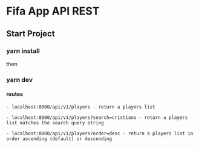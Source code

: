 # Fifa App API REST

## Start Project

### yarn install
then 
### yarn dev

#### routes
    - localhost:8000/api/v1/players - return a players list

    - localhost:8000/api/v1/players?search=cristiano - return a players list matches the search query string

    - localhost:8000/api/v1/players?order=desc - return a players list in order ascending (default) or descending
